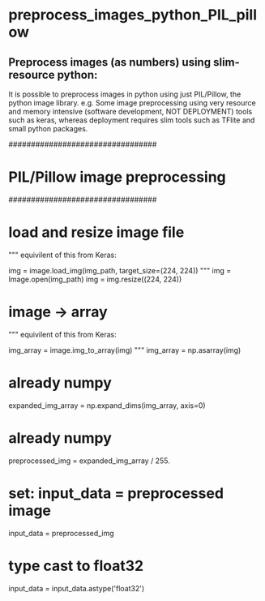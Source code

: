 # preprocess_images_python_PIL_pillow

## Preprocess images (as numbers) using slim-resource python:
It is possible to preprocess images in python using just PIL/Pillow, the python image library.
e.g. Some image preprocessing using very resource and memory intensive (software development, NOT DEPLOYMENT) tools such as keras, whereas deployment requires slim tools such as TFlite and small python packages. 


#################################
# PIL/Pillow image preprocessing 
#################################

# load and resize image file
"""
equivilent of this from Keras:

img = image.load_img(img_path, target_size=(224, 224))
"""
img = Image.open(img_path)
img = img.resize((224, 224))

# image -> array
"""
equivilent of this from Keras:

img_array = image.img_to_array(img)
"""
img_array = np.asarray(img)

# already numpy
expanded_img_array = np.expand_dims(img_array, axis=0)

# already numpy
preprocessed_img = expanded_img_array / 255. 

# set: input_data = preprocessed image
input_data = preprocessed_img

# type cast to float32
input_data = input_data.astype('float32')
